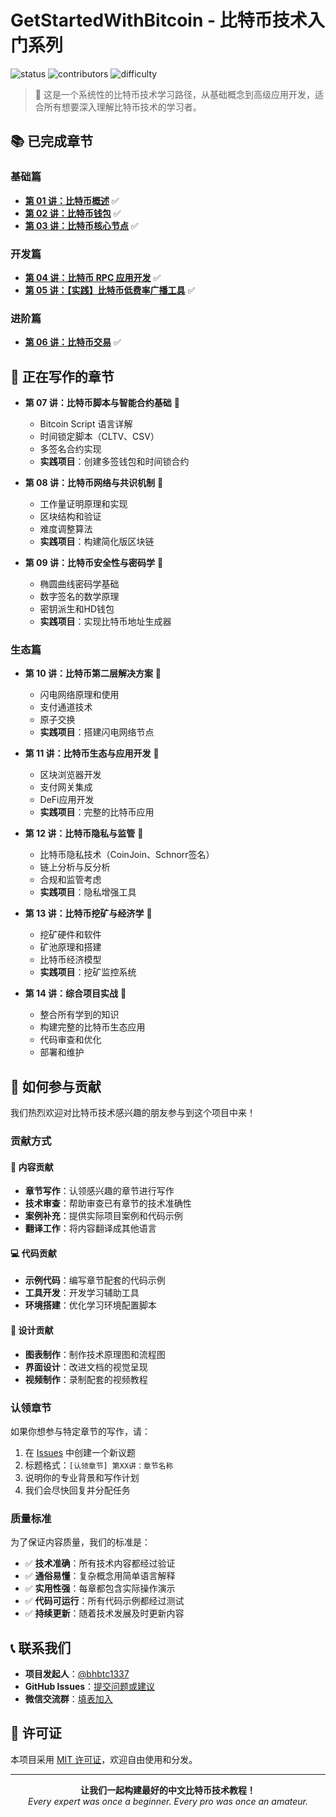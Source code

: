 # GetStartedWithBitcoin - 比特币技术入门系列

![status](https://img.shields.io/badge/状态-持续更新中-yellow)
![contributors](https://img.shields.io/badge/欢迎-贡献者加入-blue)
![difficulty](https://img.shields.io/badge/难度-初级到高级-brightgreen)

> 🚀 这是一个系统性的比特币技术学习路径，从基础概念到高级应用开发，适合所有想要深入理解比特币技术的学习者。

## 📚 已完成章节

### 基础篇
- [**第 01 讲：比特币概述**](./01_Overview/README.MD) ✅
- [**第 02 讲：比特币钱包**](./02_BitcoinWallet/README.MD) ✅  
- [**第 03 讲：比特币核心节点**](./03_BitcoinCore/README.MD) ✅

### 开发篇
- [**第 04 讲：比特币 RPC 应用开发**](./04_BitcoinRPC/README.MD) ✅
- [**第 05 讲：【实践】比特币低费率广播工具**](./05_BitcoinLowFeeBroadcast/README.MD) ✅

### 进阶篇
- [**第 06 讲：比特币交易**](./06_BitcoinTx/README.MD) ✅

## 🔨 正在写作的章节

- **第 07 讲：比特币脚本与智能合约基础** 🚧
  - Bitcoin Script 语言详解
  - 时间锁定脚本（CLTV、CSV）
  - 多签名合约实现
  - **实践项目**：创建多签钱包和时间锁合约

- **第 08 讲：比特币网络与共识机制** 🚧
  - 工作量证明原理和实现
  - 区块结构和验证
  - 难度调整算法
  - **实践项目**：构建简化版区块链

- **第 09 讲：比特币安全性与密码学** 🚧
  - 椭圆曲线密码学基础
  - 数字签名的数学原理
  - 密钥派生和HD钱包
  - **实践项目**：实现比特币地址生成器

### 生态篇
- **第 10 讲：比特币第二层解决方案** 🚧
  - 闪电网络原理和使用
  - 支付通道技术
  - 原子交换
  - **实践项目**：搭建闪电网络节点

- **第 11 讲：比特币生态与应用开发** 🚧
  - 区块浏览器开发
  - 支付网关集成
  - DeFi应用开发
  - **实践项目**：完整的比特币应用

- **第 12 讲：比特币隐私与监管** 🚧
  - 比特币隐私技术（CoinJoin、Schnorr签名）
  - 链上分析与反分析
  - 合规和监管考虑
  - **实践项目**：隐私增强工具

- **第 13 讲：比特币挖矿与经济学** 🚧
  - 挖矿硬件和软件
  - 矿池原理和搭建
  - 比特币经济模型
  - **实践项目**：挖矿监控系统

- **第 14 讲：综合项目实战** 🚧
  - 整合所有学到的知识
  - 构建完整的比特币生态应用
  - 代码审查和优化
  - 部署和维护

## 🤝 如何参与贡献

我们热烈欢迎对比特币技术感兴趣的朋友参与到这个项目中来！

### 贡献方式

#### 📝 内容贡献
- **章节写作**：认领感兴趣的章节进行写作
- **技术审查**：帮助审查已有章节的技术准确性
- **案例补充**：提供实际项目案例和代码示例
- **翻译工作**：将内容翻译成其他语言

#### 💻 代码贡献
- **示例代码**：编写章节配套的代码示例
- **工具开发**：开发学习辅助工具
- **环境搭建**：优化学习环境配置脚本

#### 🎨 设计贡献
- **图表制作**：制作技术原理图和流程图
- **界面设计**：改进文档的视觉呈现
- **视频制作**：录制配套的视频教程

### 认领章节

如果你想参与特定章节的写作，请：

1. 在 [Issues](https://github.com/beihaili/Get-Started-with-Web3/issues) 中创建一个新议题
2. 标题格式：`[认领章节] 第XX讲：章节名称`
3. 说明你的专业背景和写作计划
4. 我们会尽快回复并分配任务

### 质量标准

为了保证内容质量，我们的标准是：

- ✅ **技术准确**：所有技术内容都经过验证
- ✅ **通俗易懂**：复杂概念用简单语言解释
- ✅ **实用性强**：每章都包含实际操作演示
- ✅ **代码可运行**：所有代码示例都经过测试
- ✅ **持续更新**：随着技术发展及时更新内容

## 📞 联系我们

- **项目发起人**：[@bhbtc1337](https://twitter.com/bhbtc1337)
- **GitHub Issues**：[提交问题或建议](https://github.com/beihaili/Get-Started-with-Web3/issues)
- **微信交流群**：[填表加入](https://forms.gle/QMBwL6LwZyQew1tX8)

## 📄 许可证

本项目采用 [MIT 许可证](../LICENSE)，欢迎自由使用和分发。

---

<div align="center">
<strong>让我们一起构建最好的中文比特币技术教程！</strong><br/>
<em>Every expert was once a beginner. Every pro was once an amateur.</em>
</div> 